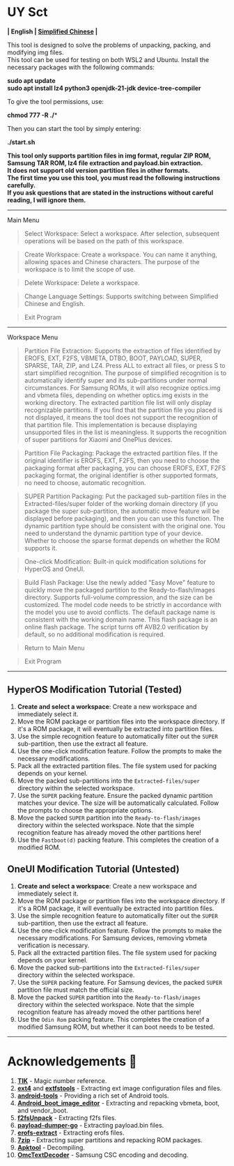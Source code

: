 # UY Sct
**| English | [Simplified Chinese](README.md) |**

This tool is designed to solve the problems of unpacking, packing, and modifying img files.\
This tool can be used for testing on both WSL2 and Ubuntu. Install the necessary packages with the following commands:

**sudo apt update** \
**sudo apt install lz4 python3 openjdk-21-jdk device-tree-compiler**

To give the tool permissions, use:

**chmod 777 -R ./*** 

Then you can start the tool by simply entering:

**./start.sh**

**This tool only supports partition files in img format, regular ZIP ROM, Samsung TAR ROM, lz4 file extraction and payload.bin extraction.\
It does not support old version partition files in other formats.\
The first time you use this tool, you must read the following instructions carefully.\
If you ask questions that are stated in the instructions without careful reading, I will ignore them.**

----

Main Menu

> Select Workspace: Select a workspace. After selection, subsequent operations will be based on the path of this workspace.

> Create Workspace: Create a workspace. You can name it anything, allowing spaces and Chinese characters. The purpose of the workspace is to limit the scope of use.

> Delete Workspace: Delete a workspace.

> Change Language Settings: Supports switching between Simplified Chinese and English.

> Exit Program

----

Workspace Menu

> Partition File Extraction: Supports the extraction of files identified by EROFS, EXT, F2FS, VBMETA, DTBO, BOOT, PAYLOAD, SUPER, SPARSE, TAR, ZIP, and LZ4. Press ALL to extract all files, or press S to start simplified recognition. The purpose of simplified recognition is to automatically identify super and its sub-partitions under normal circumstances. For Samsung ROMs, it will also recognize optics.img and vbmeta files, depending on whether optics.img exists in the working directory. The extracted partition file list will only display recognizable partitions. If you find that the partition file you placed is not displayed, it means the tool does not support the recognition of that partition file. This implementation is because displaying unsupported files in the list is meaningless. It supports the recognition of super partitions for Xiaomi and OnePlus devices.

> Partition File Packaging: Package the extracted partition files. If the original identifier is EROFS, EXT, F2FS, then you need to choose the packaging format after packaging, you can choose EROFS, EXT, F2FS packaging format, the original identifier is other supported formats, no need to choose, automatic recognition.

> SUPER Partition Packaging: Put the packaged sub-partition files in the Extracted-files/super folder of the working domain directory (if you package the super sub-partition, the automatic move feature will be displayed before packaging), and then you can use this function. The dynamic partition type should be consistent with the original one. You need to understand the dynamic partition type of your device. Whether to choose the sparse format depends on whether the ROM supports it.

> One-click Modification: Built-in quick modification solutions for HyperOS and OneUI.

> Build Flash Package: Use the newly added "Easy Move" feature to quickly move the packaged partition to the Ready-to-flash/images directory. Supports full-volume compression, and the size can be customized. The model code needs to be strictly in accordance with the model you use to avoid conflicts. The default package name is consistent with the working domain name. This flash package is an online flash package. The script turns off AVB2.0 verification by default, so no additional modification is required.

> Return to Main Menu

> Exit Program

----

## HyperOS Modification Tutorial (Tested)
1. **Create and select a workspace**: Create a new workspace and immediately select it.
2. Move the ROM package or partition files into the workspace directory. If it's a ROM package, it will eventually be extracted into partition files.
3. Use the simple recognition feature to automatically filter out the `SUPER` sub-partition, then use the extract all feature.
4. Use the one-click modification feature. Follow the prompts to make the necessary modifications.
5. Pack all the extracted partition files. The file system used for packing depends on your kernel.
6. Move the packed sub-partitions into the `Extracted-files/super` directory within the selected workspace.
7. Use the `SUPER` packing feature. Ensure the packed dynamic partition matches your device. The size will be automatically calculated. Follow the prompts to choose the appropriate options.
8. Move the packed `SUPER` partition into the `Ready-to-flash/images` directory within the selected workspace. Note that the simple recognition feature has already moved the other partitions here!
9. Use the `Fastboot(d)` packing feature. This completes the creation of a modified ROM.

## OneUI Modification Tutorial (Untested)
1. **Create and select a workspace**: Create a new workspace and immediately select it.
2. Move the ROM package or partition files into the workspace directory. If it's a ROM package, it will eventually be extracted into partition files.
3. Use the simple recognition feature to automatically filter out the `SUPER` sub-partition, then use the extract all feature.
4. Use the one-click modification feature. Follow the prompts to make the necessary modifications. For Samsung devices, removing vbmeta verification is necessary.
5. Pack all the extracted partition files. The file system used for packing depends on your kernel.
6. Move the packed sub-partitions into the `Extracted-files/super` directory within the selected workspace.
7. Use the `SUPER` packing feature. For Samsung devices, the packed `SUPER` partition file must match the official size.
8. Move the packed `SUPER` partition into the `Ready-to-flash/images` directory within the selected workspace. Note that the simple recognition feature has already moved the other partitions here!
9. Use the `Odin Rom` packing feature. This completes the creation of a modified Samsung ROM, but whether it can boot needs to be tested.

----

# Acknowledgements 🙏

1. [**TIK**](https://github.com/ColdWindScholar/TIK) - Magic number reference.
2. [**ext4**](https://github.com/cubinator/ext4) and [**extfstools**](https://github.com/nlitsme/extfstools) - Extracting ext image configuration files and files.
3. [**android-tools**](https://github.com/nmeum/android-tools) - Providing a rich set of Android tools.
4. [**Android_boot_image_editor**](https://github.com/cfig/Android_boot_image_editor) - Extracting and repacking vbmeta, boot, and vendor_boot.
5. [**f2fsUnpack**](https://github.com/thka2016/f2fsUnpack) - Extracting f2fs files.
6. [**payload-dumper-go**](https://github.com/ssut/payload-dumper-go) - Extracting payload.bin files.
7. [**erofs-extract**](https://github.com/sekaiacg/erofs-extract) - Extracting erofs files.
8. [**7zip**](https://github.com/ip7z/7zip/releases) - Extracting super partitions and repacking ROM packages.
9. [**Apktool**](https://github.com/iBotPeaches/Apktool) - Decompiling.
10. [**OmcTextDecoder**](https://github.com/fei-ke/OmcTextDecoder) - Samsung CSC encoding and decoding.
